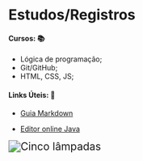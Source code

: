 # Estudos/Registros

#### Cursos: :books:

- Lógica de programação;
- Git/GitHub;
- HTML, CSS, JS;

#### Links Úteis: :link:

- [Guia Markdown](https://www.markdownguide.org/basic-syntax/)

- [Editor online Java](https://www.onlinegdb.com/online_java_compiler#)

<img src="C:\Users\feijo\Desktop\workspace\Estudos-Registros\image\code.jpeg" alt="Cinco lâmpadas" style="zoom: 150%;" />
